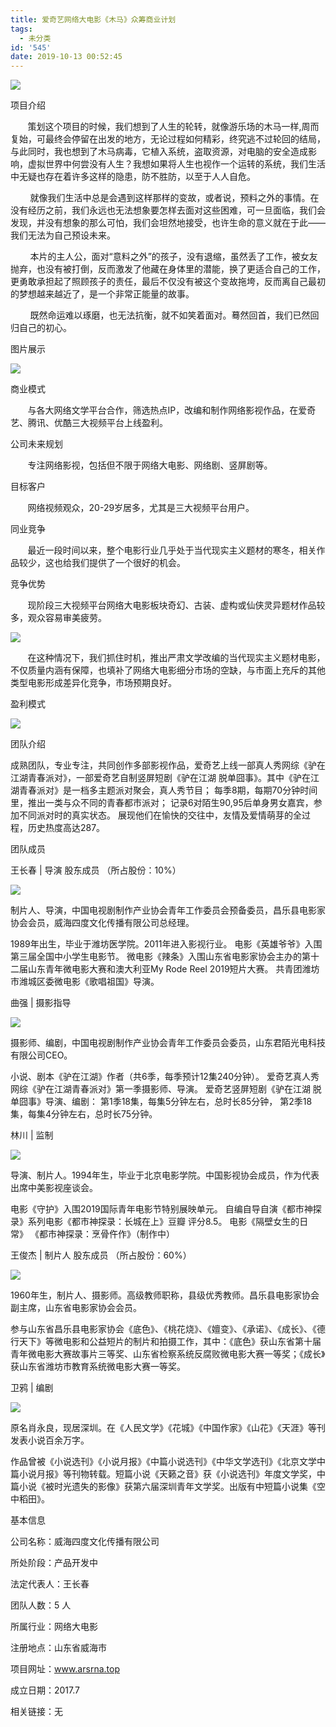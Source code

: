 ```yaml
---
title: 爱奇艺网络大电影《木马》众筹商业计划
tags:
  - 未分类
id: '545'
date: 2019-10-13 00:52:45
---
```


![](https://www.saten.top/wp-content/uploads/2019/10/1.jpg)

项目介绍

       策划这个项目的时候，我们想到了人生的轮转，就像游乐场的木马一样,周而复始，可最终会停留在出发的地方，无论过程如何精彩，终究逃不过轮回的结局，与此同时，我也想到了木马病毒，它植入系统，盗取资源，对电脑的安全造成影响，虚拟世界中何尝没有人生？我想如果将人生也视作一个运转的系统，我们生活中无疑也存在着许多这样的隐患，防不胜防，以至于人人自危。

        就像我们生活中总是会遇到这样那样的变故，或者说，预料之外的事情。在没有经历之前，我们永远也无法想象要怎样去面对这些困难，可一旦面临，我们会发现，并没有想象的那么可怕，我们会坦然地接受，也许生命的意义就在于此——我们无法为自己预设未来。

        本片的主人公，面对“意料之外”的孩子，没有退缩，虽然丢了工作，被女友抛弃，也没有被打倒，反而激发了他藏在身体里的潜能，换了更适合自己的工作，更勇敢承担起了照顾孩子的责任，最后不仅没有被这个变故拖垮，反而离自己最初的梦想越来越近了，是一个非常正能量的故事。

        既然命运难以琢磨，也无法抗衡，就不如笑着面对。蓦然回首，我们已然回归自己的初心。

图片展示

![](https://www.saten.top/wp-content/uploads/2019/10/1-1.jpg)

商业模式

       与各大网络文学平台合作，筛选热点IP，改编和制作网络影视作品，在爱奇艺、腾讯、优酷三大视频平台上线盈利。

公司未来规划

       专注网络影视，包括但不限于网络大电影、网络剧、竖屏剧等。

目标客户

       网络视频观众，20-29岁居多，尤其是三大视频平台用户。

同业竞争

       最近一段时间以来，整个电影行业几乎处于当代现实主义题材的寒冬，相关作品较少，这也给我们提供了一个很好的机会。

竞争优势

       现阶段三大视频平台网络大电影板块奇幻、古装、虚构或仙侠灵异题材作品较多，观众容易审美疲劳。

![](https://www.saten.top/wp-content/uploads/2019/10/asdasdasdasd.png)

       在这种情况下，我们抓住时机，推出严肃文学改编的当代现实主义题材电影，不仅质量内涵有保障，也填补了网络大电影细分市场的空缺，与市面上充斥的其他类型电影形成差异化竞争，市场预期良好。

盈利模式

![](https://www.saten.top/wp-content/uploads/2019/10/sfsdfsdfsdffds-1024x545.png)

团队介绍

成熟团队，专业专注，共同创作多部影视作品，爱奇艺上线一部真人秀网综《驴在江湖青春派对》，一部爱奇艺自制竖屏短剧《驴在江湖 脱单囧事》。其中《驴在江湖青春派对》是一档多主题派对聚会，真人秀节目； 每季8期，每期70分钟时间里，推出一类与众不同的青春都市派对； 记录6对陌生90,95后单身男女嘉宾，参加不同派对时的真实状态。 展现他们在愉快的交往中，友情及爱情萌芽的全过程，历史热度高达287。

团队成员

王长春 | 导演 股东成员 （所占股份：10%）

![](https://www.saten.top/wp-content/uploads/2019/10/wcc_爱奇艺.jpg)

制片人、导演，中国电视剧制作产业协会青年工作委员会预备委员，昌乐县电影家协会会员，威海四度文化传播有限公司总经理。

1989年出生，毕业于潍坊医学院。2011年进入影视行业。 电影《英雄爷爷》入围第三届全国中小学生电影节。 微电影《辣条》入围山东省电影家协会主办的第十二届山东青年微电影大赛和澳大利亚My Rode Reel 2019短片大赛。 共青团潍坊市潍城区委微电影《歌唱祖国》导演。

曲强 | 摄影指导

![](https://www.saten.top/wp-content/uploads/2019/10/qq_爱奇艺.jpg)

摄影师、编剧，中国电视剧制作产业协会青年工作委员会委员，山东君陌光电科技有限公司CEO。

小说、剧本《驴在江湖》作者（共6季，每季预计12集240分钟）。 爱奇艺真人秀网综《驴在江湖青春派对》第一季摄影师、导演。 爱奇艺竖屏短剧《驴在江湖 脱单囧事》导演、编剧： 第1季18集，每集5分钟左右，总时长85分钟， 第2季18集，每集4分钟左右，总时长75分钟。

林川 | 监制

![](https://www.saten.top/wp-content/uploads/2019/10/lc_爱奇艺.jpg)

导演、制片人。1994年生，毕业于北京电影学院。中国影视协会成员，作为代表出席中美影视座谈会。

电影《守护》入围2019国际青年电影节特别展映单元。 自编自导自演《都市神探录》系列电影《都市神探录：长城在上》豆瓣 评分8.5。 电影《隔壁女生的日常》 《都市神探录：烹骨仵作》（制作中）

王俊杰 | 制片人 股东成员 （所占股份：60%）

![](https://www.saten.top/wp-content/uploads/2019/10/wjj_爱奇艺.jpg)

1960年生，制片人、摄影师。高级教师职称，县级优秀教师。昌乐县电影家协会副主席，山东省电影家协会会员。

参与山东省昌乐县电影家协会《底色》、《桃花烧》、《嬗变》、《承诺》、《成长》、《德行天下》等微电影和公益短片的制片和拍摄工作，其中：《底色》获山东省第十届青年微电影大赛故事片三等奖、山东省检察系统反腐败微电影大赛一等奖；《成长》获山东省潍坊市教育系统微电影大赛一等奖。

卫鸦 | 编剧

![](https://www.saten.top/wp-content/uploads/2019/10/wy_爱奇艺.jpg)

原名肖永良，现居深圳。在《人民文学》《花城》《中国作家》《山花》《天涯》等刊发表小说百余万字。

作品曾被《小说选刊》《小说月报》《中篇小说选刊》《中华文学选刊》《北京文学中篇小说月报》等刊物转载。短篇小说《天籁之音》获《小说选刊》年度文学奖，中篇小说《被时光遗失的影像》获第六届深圳青年文学奖。出版有中短篇小说集《空中稻田》。

基本信息

公司名称：威海四度文化传播有限公司

所处阶段：产品开发中

法定代表人：王长春

团队人数：5 人

所属行业：网络大电影

注册地点：山东省威海市

项目网址：www.arsrna.top

成立日期：2017.7

相关链接：无